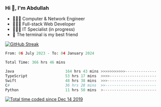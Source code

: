 <h3>Hi 👋, I'm Abdullah</h3>

- 👷🏼‍♂️ Computer & Network Engineer
- 👨🏻‍💻 Full-stack Web Developer
- 👨🏻‍💻 IT Specialist (in progress)
- 🖤 The terminal is my best friend

[![GitHub Streak](https://streak-stats.demolab.com?user=al3bad&theme=transparent&date_format=j%20M%5B%20Y%5D)](https://git.io/streak-stats)

<!--START_SECTION:waka-->

```python
From: 06 July 2023 - To: 04 January 2024

Total Time: 366 hrs 46 mins

Java                       164 hrs 43 mins >>>>>>>>>>>--------------   44.68 %
TypeScript                 53 hrs 17 mins  >>>>---------------------   14.46 %
Swift                      48 hrs 38 mins  >>>----------------------   13.19 %
C#                         36 hrs 28 mins  >>-----------------------   09.90 %
Python                     11 hrs 50 mins  >------------------------   03.21 %
```

<!--END_SECTION:waka-->

<p>
  <a href="https://wakatime.com/@ce2a2aac-0d6b-4d65-b864-8a4bcaf12967"><img src="https://wakatime.com/badge/user/ce2a2aac-0d6b-4d65-b864-8a4bcaf12967.svg" alt="Total time coded since Dec 14 2019" /></a>
</p>
